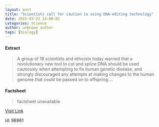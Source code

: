 ```yaml
---
layout: post
title: "Scientists call for caution in using DNA-editing technology"
date: 2015-03-23 14:00:02
categories: Science
author: unknown author
tags: [biology]
---
```



#### Extract
>A group of 18 scientists and ethicists today warned that a revolutionary new tool to cut and splice DNA should be used cautiously when attempting to fix human genetic disease, and strongly discouraged any attempts at making changes to the human genome that could be passed on to offspring....

#### Factsheet
>factsheet unavailable

[Visit Link](http://phys.org/news346320388.html)

id:   98961


